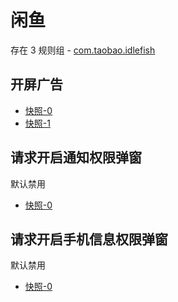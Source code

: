 # 闲鱼

存在 3 规则组 - [com.taobao.idlefish](/src/apps/com.taobao.idlefish.ts)

## 开屏广告

- [快照-0](https://i.gkd.li/import/12668670)
- [快照-1](https://i.gkd.li/import/13049015)

## 请求开启通知权限弹窗

默认禁用

- [快照-0](https://i.gkd.li/import/13538351)

## 请求开启手机信息权限弹窗

默认禁用

- [快照-0](https://i.gkd.li/import/13620277)
